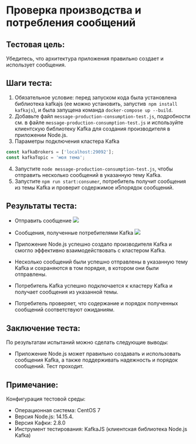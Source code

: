 # Проверка производства и потребления сообщений

## Тестовая цель:
Убедитесь, что архитектура приложения правильно создает и использует сообщения.
## Шаги теста:
1. Обязательное условие: перед запуском кода была установлена библиотека kafkajs (ее можно установить, запустив` npm install kafkajs`), и была запущена команда `docker-compose up --build`.
2. Добавьте файл `message-production-consumption-test.js`, подробности см. в файле `message-production-consumption-test.js` и используйте клиентскую библиотеку Kafka для создания производителя в приложении Node.js.
3. Параметры подключения кластера Kafka
```javascript
const kafkaBrokers = ['localhost:29092'];
const kafkaTopic = 'моя тема';
```
4. Запустите `node message-production-consumption-test.js`, чтобы отправить несколько сообщений в указанную тему Kafka.
5. Запустите `npm run start:consumer`, потребитель получит сообщения из темы Kafka и проверит содержимое и5порядок сообщений.
## Результаты теста:
- Отправить сообщение
![](https://huatu.98youxi.com/markdown/work/uploads/upload_3968f4d28d2880a0f7b8266c88f1b0f3.png)

 - Сообщения, полученные потребителями Kafka
 ![](https://huatu.98youxi.com/markdown/work/uploads/upload_331fb3c9ad43d7dfb678d890cf2085b5.png)


- Приложение Node.js успешно создало производителя Kafka и смогло эффективно взаимодействовать с кластером Kafka.
- Несколько сообщений были успешно отправлены в указанную тему Kafka и сохраняются в том порядке, в котором они были отправлены.
- Потребитель Kafka успешно подключается к кластеру Kafka и получает сообщения из указанной темы.
- Потребитель проверяет, что содержание и порядок полученных сообщений соответствуют ожиданиям.
## Заключение теста:
По результатам испытаний можно сделать следующие выводы:
- Приложение Node.js может правильно создавать и использовать сообщения Kafka, а также поддерживать надежность и порядок сообщений. Тест проходит.
## Примечание:
Конфигурация тестовой среды:
- Операционная система: CentOS 7
- Версия Node.js: 14.15.4.
- Версия Кафки: 2.8.0
- Инструмент тестирования: KafkaJS (клиентская библиотека Node.js Kafka)